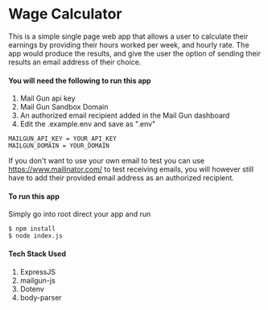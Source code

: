 # Wage Calculator

This is a simple single page web app that allows a user to calculate their earnings by providing their hours worked per week, and hourly rate. The app would produce the results, and give the user the option of sending their results an email address of their choice.

#### You will need the following to run this app
1. Mail Gun api key
2. Mail Gun Sandbox Domain
3. An authorized email recipient added in the Mail Gun dashboard
4. Edit the .example.env and save as ".env"
```
MAILGUN_API_KEY = YOUR_API_KEY
MAILGUN_DOMAIN = YOUR_DOMAIN
```

If you don't want to use your own email to test you can use https://www.mailinator.com/ to test receiving emails, you will however still have to add their provided email address as an authorized recipient.

#### To run this app
Simply go into root direct your app and run
```
$ npm install
$ node index.js
```

#### Tech Stack Used

1. ExpressJS
2. mailgun-js
3. Dotenv
4. body-parser
